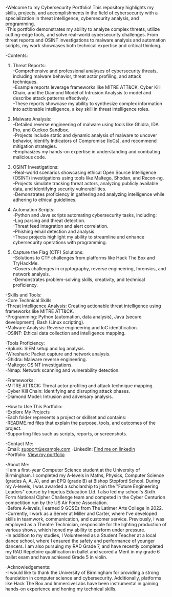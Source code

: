 -Welcome to my Cybersecurity Portfolio! This repository highlights my skills, projects, and accomplishments in the field of cybersecurity with a specialization in threat intelligence, cybersecurity analysis, and programming.  
  -This portfolio demonstrates my ability to analyze complex threats, utilize cutting-edge tools, and solve real-world cybersecurity challenges. From threat reports and OSINT investigations to malware analysis and automation scripts, my work showcases both technical expertise and critical thinking.

-Contents:
  1. Threat Reports:  
    -Comprehensive and professional analyses of cybersecurity threats, including malware behavior, threat actor profiling, and attack techniques.  
    -Example reports leverage frameworks like MITRE ATT&CK, Cyber Kill Chain, and the Diamond Model of Intrusion Analysis to model and describe attack patterns effectively.  
    -These reports showcase my ability to synthesize complex information into actionable intelligence, a key skill in threat intelligence roles.  
  
  2. Malware Analysis:  
    -Detailed reverse engineering of malware using tools like Ghidra, IDA Pro, and Cuckoo Sandbox.  
    -Projects include static and dynamic analysis of malware to uncover behavior, identify Indicators of Compromise (IoCs), and recommend mitigation strategies.  
    -Emphasizes my hands-on expertise in understanding and combating malicious code.  
  
  3. OSINT Investigations:  
    -Real-world scenarios showcasing ethical Open Source Intelligence (OSINT) investigations using tools like Maltego, Shodan, and Recon-ng.  
    -Projects simulate tracking threat actors, analyzing publicly available data, and identifying security vulnerabilities.  
    -Demonstrates proficiency in gathering and analyzing intelligence while adhering to ethical guidelines.  
  
  4. Automation Scripts:  
    -Python and Java scripts automating cybersecurity tasks, including:  
    -Log parsing and threat detection.  
    -Threat feed integration and alert correlation.  
    -Phishing email detection and analysis.  
    -These projects highlight my ability to streamline and enhance cybersecurity operations with programming.  
  
  5. Capture the Flag (CTF) Solutions:  
    -Solutions to CTF challenges from platforms like Hack The Box and TryHackMe.  
    -Covers challenges in cryptography, reverse engineering, forensics, and network analysis.  
    -Demonstrates problem-solving skills, creativity, and technical proficiency.  


-Skills and Tools:  
    -Core Technical Skills  
    -Threat Intelligence Analysis: Creating actionable threat intelligence using frameworks like MITRE ATT&CK.  
    -Programming: Python (automation, data analysis), Java (secure development), Bash (Linux scripting).  
    -Malware Analysis: Reverse engineering and IoC identification.  
    -OSINT: Ethical data collection and intelligence mapping.  

-Tools Proficiency:  
    -Splunk: SIEM setup and log analysis.  
    -Wireshark: Packet capture and network analysis.  
    -Ghidra: Malware reverse engineering.  
    -Maltego: OSINT investigations.  
    -Nmap: Network scanning and vulnerability detection.  

-Frameworks:  
    -MITRE ATT&CK: Threat actor profiling and attack technique mapping.  
    -Cyber Kill Chain: Identifying and disrupting attack phases.  
    -Diamond Model: Intrusion and adversary analysis.  


-How to Use This Portfolio:  
    -Explore My Projects  
    -Each folder represents a project or skillset and contains:  
    -README.md files that explain the purpose, tools, and outcomes of the project.  
    -Supporting files such as scripts, reports, or screenshots.  


-Contact Me:  
    -Email: [support@example.com](mailto:elliothardywork@gmail.com?subject=CyberSecurityPortfolio)
    -LinkedIn: [Find me on linkedin](https://www.linkedin.com/in/elliot-anthony-hardy/)  
    -Portfolio: [View my portfolio](https://portfolio.elliothardy.com)  


-About Me:  
    -I am a first-year Computer Science student at the University of Birmingham. I completed my A-levels in Maths, Physics, Computer Science (grades A, A, A), and an EPQ (grade B) at Bishop Stopford School. During my A-levels, I was awarded a scholarship to join the "Future Engineering Leaders" course by Impetus Education Ltd. I also led my school's Sixth Form National Cipher Challenge team and competed in the Cyber Centurion competition run by the US Air Force Association.  
    -Before A-levels, I earned 9 GCSEs from The Latimer Arts College in 2022.  
    -Currently, I work as a Server at Miller and Carter, where I’ve developed skills in teamwork, communication, and customer service. Previously, I was employed as a Theatre Technician, responsible for the lighting production of various shows, which honed my ability to perform under pressure.  
    -In addition to my studies, I Volunteered as a Student Teacher at a local dance school, where I ensured the safety and performance of younger dancers. I am also pursuing my RAD Grade 7, and have recently completed my RAD Repetoire qualification in ballet and scored a Merit in my grade 6 ballet exam and have achieved Grade 5 in violin.  


-Acknowledgements:  
    -I would like to thank the University of Birmingham for providing a strong foundation in computer science and cybersecurity. Additionally, platforms like Hack The Box and ImmersiveLabs have been instrumental in gaining hands-on experience and honing my technical skills.  

